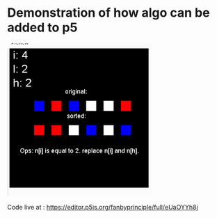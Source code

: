 # Demonstration of how algo can be added to p5

![](sort.png)

Code live at : https://editor.p5js.org/fanbyprinciple/full/eUaOYYh8j